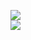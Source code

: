 [![](https://img.shields.io/badge/Made%20With-Github%20Spray-lightgrey.svg?style=for-the-badge&logo=github)](https://github.com/Annihil/github-spray#6622)  
[![](https://i.imgur.com/2DrTn0Z.gif)](https://github.com/Annihil/github-spray)